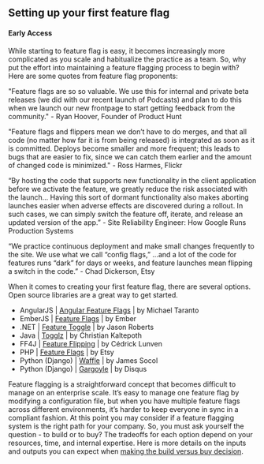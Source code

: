 ## Setting up your first feature flag
#### Early Access
While starting to feature flag is easy, it becomes increasingly more complicated as you scale and habitualize the practice as a team. So, why put the effort into maintaining a feature flagging process to begin with? Here are some quotes from feature flag proponents:

"Feature flags are so so valuable. We use this for internal and private beta releases (we did with our recent launch of Podcasts) and plan to do this when we launch our new frontpage to start getting feedback from the community." - Ryan Hoover, Founder of Product Hunt

"Feature flags and flippers mean we don’t have to do merges, and that all code (no matter how far it is from being released) is integrated as soon as it is committed. Deploys become smaller and more frequent; this leads to bugs that are easier to fix, since we can catch them earlier and the amount of changed code is minimized." - Ross Harmes, Flickr

“By hosting the code that supports new functionality in the client application before we activate the feature, we greatly reduce the risk associated with the launch... Having this sort of dormant functionality also makes aborting launches easier when adverse effects are discovered during a rollout. In such cases, we can simply switch the feature off, iterate, and release an updated version of the app.” - Site Reliability Engineer: How Google Runs Production Systems

“We practice continuous deployment and make small changes frequently to the site. We use what we call “config flags,” ...and a lot of the code for features runs “dark” for days or weeks, and feature launches mean flipping a switch in the code.” - Chad Dickerson, Etsy

When it comes to creating your first feature flag, there are several options. Open source libraries are a great way to get started.

* AngularJS | [Angular Feature Flags](https://github.com/mjt01/angular-feature-flags) | by Michael Taranto
* EmberJS | [Feature Flags](https://guides.emberjs.com/v1.10.0/configuring-ember/feature-flags/) | by Ember
* .NET | [Feature Toggle](https://github.com/jason-roberts/FeatureToggle) | by Jason Roberts
* Java | [Togglz](http://www.togglz.org/) | by Christian Kaltepoth
* FF4J | [Feature Flipping](http://www.ff4j.org/) | by Cédrick Lunven
* PHP | [Feature Flags](https://github.com/etsy/feature) | by Etsy
* Python (Django) | [Waffle](https://github.com/jsocol/django-waffle) | by James Socol
* Python (Django) | [Gargoyle](https://github.com/disqus/gargoyle) | by Disqus

Feature flagging is a straightforward concept that becomes difficult to manage on an enterprise scale. It’s easy to manage one feature flag by modifying a configuration file, but when you have multiple feature flags across different environments, it’s harder to keep everyone in sync in a compliant fashion. At this point you may consider if a feature flagging system is the right path for your company. So, you must ask yourself the question - to build or to buy? The tradeoffs for each option depend on your resources, time, and internal expertise. Here is more details on the inputs and outputs you can expect when [making the build versus buy decision](http://blog.launchdarkly.com/buying-vs-building-a-feature-flagging-system/).
